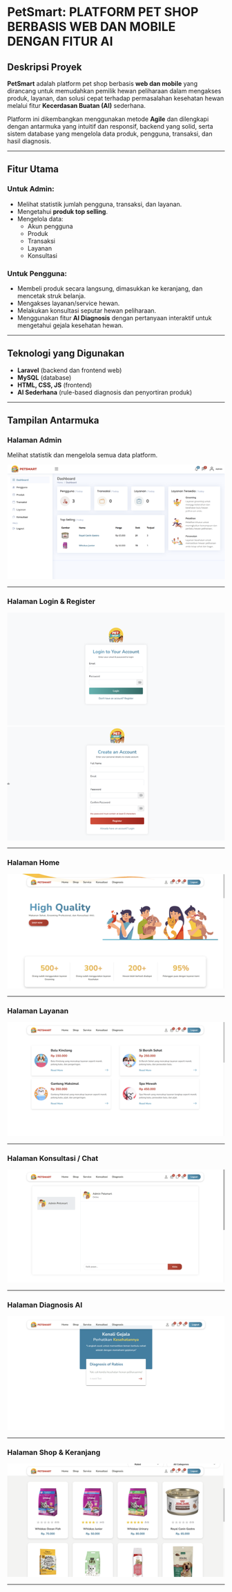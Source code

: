 # PetSmart: PLATFORM PET SHOP BERBASIS WEB DAN MOBILE DENGAN FITUR AI

## Deskripsi Proyek

**PetSmart** adalah platform pet shop berbasis **web dan mobile** yang dirancang untuk memudahkan pemilik hewan peliharaan dalam mengakses produk, layanan, dan solusi cepat terhadap permasalahan kesehatan hewan melalui fitur **Kecerdasan Buatan (AI)** sederhana.

Platform ini dikembangkan menggunakan metode **Agile** dan dilengkapi dengan antarmuka yang intuitif dan responsif, backend yang solid, serta sistem database yang mengelola data produk, pengguna, transaksi, dan hasil diagnosis.

---

## Fitur Utama

### Untuk Admin:
- Melihat statistik jumlah pengguna, transaksi, dan layanan.
- Mengetahui **produk top selling**.
- Mengelola data:
  - Akun pengguna
  - Produk
  - Transaksi
  - Layanan
  - Konsultasi

### Untuk Pengguna:
- Membeli produk secara langsung, dimasukkan ke keranjang, dan mencetak struk belanja.
- Mengakses layanan/service hewan.
- Melakukan konsultasi seputar hewan peliharaan.
- Menggunakan fitur **AI Diagnosis** dengan pertanyaan interaktif untuk mengetahui gejala kesehatan hewan.

---

## Teknologi yang Digunakan

- **Laravel** (backend dan frontend web)
- **MySQL** (database)
- **HTML, CSS, JS** (frontend)
- **AI Sederhana** (rule-based diagnosis dan penyortiran produk)

---

## Tampilan Antarmuka

### Halaman Admin
Melihat statistik dan mengelola semua data platform.

![Admin Dashboard](public/img/admin.png)

---

### Halaman Login & Register

![Login](public/img/login.png)
![Register](public/img/register.png)

---

### Halaman Home

![Home](public/img/home.png)

---

### Halaman Layanan

![Service](public/img/layanan.png)

---

### Halaman Konsultasi / Chat

![Chat](public/img/chat.png)

---

### Halaman Diagnosis AI

![Diagnosis](public/img/diagnosis.png)

---

### Halaman Shop & Keranjang

![Shop](public/img/shop.png)

---
